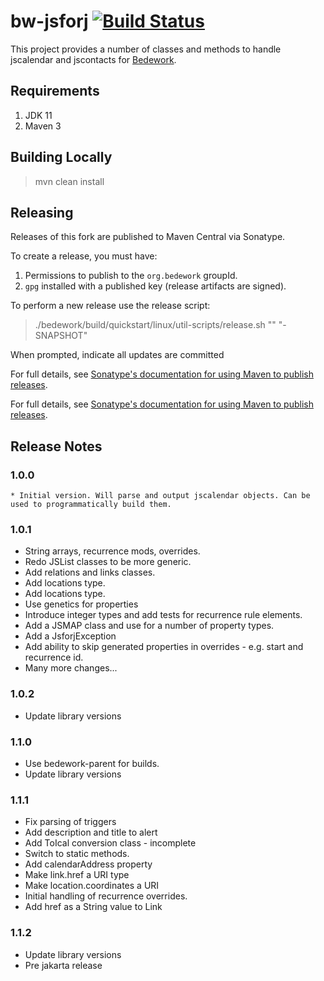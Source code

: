 # bw-jsforj [![Build Status](https://travis-ci.org/Bedework/bw-jsforj.svg)](https://travis-ci.org/Bedework/bw-jsforj)

This project provides a number of classes and methods to handle jscalendar and jscontacts for
[Bedework](https://www.apereo.org/projects/bedework).

## Requirements

1. JDK 11
2. Maven 3

## Building Locally

> mvn clean install

## Releasing

Releases of this fork are published to Maven Central via Sonatype.

To create a release, you must have:

1. Permissions to publish to the `org.bedework` groupId.
2. `gpg` installed with a published key (release artifacts are signed).

To perform a new release use the release script:

> ./bedework/build/quickstart/linux/util-scripts/release.sh <module-name> "<release-version>" "<new-version>-SNAPSHOT"

When prompted, indicate all updates are committed

For full details, see [Sonatype's documentation for using Maven to publish releases](http://central.sonatype.org/pages/apache-maven.html).

For full details, see [Sonatype's documentation for using Maven to publish releases](http://central.sonatype.org/pages/apache-maven.html).

## Release Notes
### 1.0.0
    * Initial version. Will parse and output jscalendar objects. Can be used to programmatically build them.

### 1.0.1
 * String arrays, recurrence mods, overrides.
 * Redo JSList classes to be more generic.
 * Add relations and links classes.
 * Add locations type.
 * Add locations type.
 * Use genetics for properties
 * Introduce integer types and add tests for recurrence rule elements.
 * Add a JSMAP class and use for a number of property types.
 * Add a JsforjException
 * Add ability to skip generated properties in overrides - e.g. start and recurrence id.
 * Many more changes...

### 1.0.2
* Update library versions

### 1.1.0
* Use bedework-parent for builds.
* Update library versions

### 1.1.1
* Fix parsing of triggers
* Add description and title to alert
* Add ToIcal conversion class - incomplete
* Switch to static methods.
* Add calendarAddress property
* Make link.href a URI type
* Make location.coordinates a URI
* Initial handling of recurrence overrides.
* Add href as a String value to Link

### 1.1.2
* Update library versions
* Pre jakarta release
